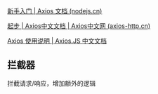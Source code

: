[新手入门 | Axios 文档 (nodejs.cn)](https://axios.nodejs.cn/docs/intro)

[起步 | Axios中文文档 | Axios中文网 (axios-http.cn)](https://www.axios-http.cn/docs/intro)

[Axios 使用说明 | Axios.JS 中文文档](https://axios.js.cn/guide/使用说明.html)

## 拦截器

拦截请求/响应，增加额外的逻辑